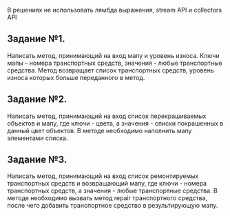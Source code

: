 В решениях не использовать лямбда выражения, stream API и collectors API

## Задание №1.

Написать метод, принимающий на вход мапу и уровень износа. Ключи мапы - номера транспортных средств, значения - любые
транспортные средства. Метод возвращает список транспортных средств, уровень износа которых больше переданного в метод.

## Задание №2.

Написать метод, принимающий на вход список перекрашиваемых объектов и мапу, где ключи - цвета, а значения - списки
покрашенных в данный цвет объектов. В методе необходимо наполнить мапу элементами списка.

## Задание №3.

Написать метод, принимающий на вход список ремонтируемых транспортных средств и возвращающий мапу, где ключи - номера
транспортных средств, а значения - любые транспортные средства. В методе необходимо вызвать метод repair транспортного
средства, после чего добавить транспортное средство в результирующую мапу.